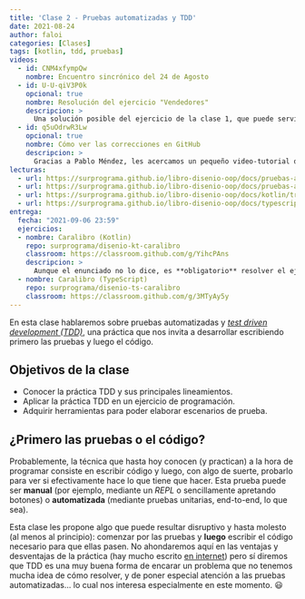 ```yaml
---
title: 'Clase 2 - Pruebas automatizadas y TDD'
date: 2021-08-24
author: faloi
categories: [Clases]
tags: [kotlin, tdd, pruebas]
videos:
  - id: CNM4xfympQw
    nombre: Encuentro sincrónico del 24 de Agosto
  - id: U-U-qiV3P0k
    opcional: true
    nombre: Resolución del ejercicio "Vendedores"
    descripcion: >
      Una solución posible del ejercicio de la clase 1, que puede servirles también para ver a alguien más programando en Kotlin. Por motivos ajenos a la administración, solo está resuelto el código, no hay ningún test ni en el video ni en GitHub. :man_shrugging:
  - id: q5uOdrwR3Lw
    opcional: true
    nombre: Cómo ver las correcciones en GitHub
    descripcion: >
      Gracias a Pablo Méndez, les acercamos un pequeño video-tutorial de cómo ver, comentar o protestar por las correcciones que les hacemos.
lecturas:
  - url: https://surprograma.github.io/libro-disenio-oop/docs/pruebas-automatizadas/elaborar-casos-prueba/
  - url: https://surprograma.github.io/libro-disenio-oop/docs/pruebas-automatizadas/desarrollo-guiado-pruebas/
  - url: https://surprograma.github.io/libro-disenio-oop/docs/kotlin/trabajo-equipo-intellij/
  - url: https://surprograma.github.io/libro-disenio-oop/docs/typescript/entorno-desarrollo-vscode/
entrega:
  fecha: "2021-09-06 23:59"
  ejercicios:
  - nombre: Caralibro (Kotlin)
    repo: surprograma/disenio-kt-caralibro
    classroom: https://classroom.github.com/g/YihcPAns
    descripcion: >
      Aunque el enunciado no lo dice, es **obligatorio** resolver el ejercicio utilizando la práctica TDD. Como siempre, aconsejamos resolver de a un requerimiento a la vez, en este caso comenzando por sus pruebas.
  - nombre: Caralibro (TypeScript)
    repo: surprograma/disenio-ts-caralibro
    classroom: https://classroom.github.com/g/3MTyAy5y
---
```


En esta clase hablaremos sobre pruebas automatizadas y [_test driven development (TDD)_](https://es.wikipedia.org/wiki/Desarrollo_guiado_por_pruebas), una práctica que nos invita a desarrollar escribiendo primero las pruebas y luego el código.

## Objetivos de la clase

* Conocer la práctica TDD y sus principales lineamientos.
* Aplicar la práctica TDD en un ejercicio de programación.
* Adquirir herramientas para poder elaborar escenarios de prueba.

## ¿Primero las pruebas o el código?

Probablemente, la técnica que hasta hoy conocen (y practican) a la hora de programar consiste en escribir código y luego, con algo de suerte, probarlo para ver si efectivamente hace lo que tiene que hacer. Esta prueba puede ser **manual** (por ejemplo, mediante un _REPL_ o sencillamente apretando botones) o **automatizada** (mediante pruebas unitarias, end-to-end, lo que sea).

Esta clase les propone algo que puede resultar disruptivo y hasta molesto (al menos al principio): comenzar por las pruebas y **luego** escribir el código necesario para que ellas pasen. No ahondaremos aquí en las ventajas y desventajas de la práctica (hay mucho escrito [en internet](https://is.gd/pDaLjc)) pero sí diremos que TDD es una muy buena forma de encarar un problema que no tenemos mucha idea de cómo resolver, y de poner especial atención a las pruebas automatizadas... lo cual nos interesa especialmente en este momento. :smiley:

